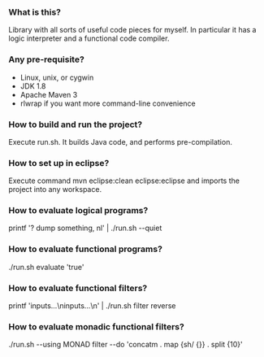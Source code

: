 ### What is this?

Library with all sorts of useful code pieces for myself. In particular it has a logic interpreter and a functional code compiler.

### Any pre-requisite?

- Linux, unix, or cygwin
- JDK 1.8
- Apache Maven 3
- rlwrap if you want more command-line convenience

### How to build and run the project?

Execute run.sh. It builds Java code, and performs pre-compilation.


### How to set up in eclipse?

Execute command
mvn eclipse:clean eclipse:eclipse
and imports the project into any workspace.


### How to evaluate logical programs?

printf '? dump something, nl' | ./run.sh --quiet


### How to evaluate functional programs?

./run.sh evaluate 'true'


### How to evaluate functional filters?

printf 'inputs...\ninputs...\n' | ./run.sh filter reverse


### How to evaluate monadic functional filters?

./run.sh --using MONAD filter --do 'concatm . map {sh/ {}} . split {10}'
